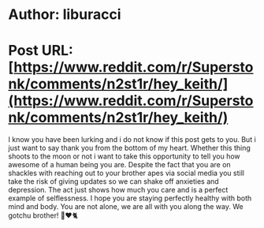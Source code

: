 # Author: liburacci
# Post URL: [https://www.reddit.com/r/Superstonk/comments/n2st1r/hey_keith/](https://www.reddit.com/r/Superstonk/comments/n2st1r/hey_keith/)


I know you have been lurking and i do not know if this post gets to you. But i just want to say thank you from the bottom of my heart. Whether this thing shoots to the moon or not i want to take this opportunity to tell you how awesome of a human being you are. Despite the fact that you are on shackles with reaching out to your brother apes via social media you still take the risk of giving updates so we can shake off anxieties and depression. The act just shows how much you care and is a perfect example of selflessness. I hope you are staying perfectly healthy with both mind and body. You are not alone, we are all with you along the way. We gotchu brother! 🐒❤️🐈